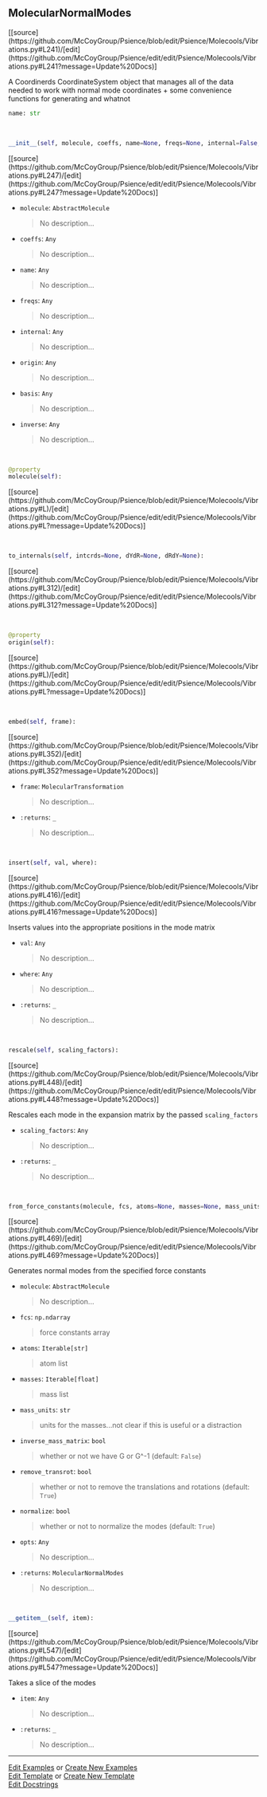 ## <a id="Psience.Molecools.Vibrations.MolecularNormalModes">MolecularNormalModes</a> 
<div class="docs-source-link" markdown="1">
[[source](https://github.com/McCoyGroup/Psience/blob/edit/Psience/Molecools/Vibrations.py#L241)/[edit](https://github.com/McCoyGroup/Psience/edit/edit/Psience/Molecools/Vibrations.py#L241?message=Update%20Docs)]
</div>

A Coordinerds CoordinateSystem object that manages all of the data needed to
work with normal mode coordinates + some convenience functions for generating and whatnot

```python
name: str
```
<a id="Psience.Molecools.Vibrations.MolecularNormalModes.__init__" class="docs-object-method">&nbsp;</a> 
```python
__init__(self, molecule, coeffs, name=None, freqs=None, internal=False, origin=None, basis=None, inverse=None): 
```
<div class="docs-source-link" markdown="1">
[[source](https://github.com/McCoyGroup/Psience/blob/edit/Psience/Molecools/Vibrations.py#L247)/[edit](https://github.com/McCoyGroup/Psience/edit/edit/Psience/Molecools/Vibrations.py#L247?message=Update%20Docs)]
</div>


- `molecule`: `AbstractMolecule`
    >No description...
- `coeffs`: `Any`
    >No description...
- `name`: `Any`
    >No description...
- `freqs`: `Any`
    >No description...
- `internal`: `Any`
    >No description...
- `origin`: `Any`
    >No description...
- `basis`: `Any`
    >No description...
- `inverse`: `Any`
    >No description...

<a id="Psience.Molecools.Vibrations.MolecularNormalModes.molecule" class="docs-object-method">&nbsp;</a> 
```python
@property
molecule(self): 
```
<div class="docs-source-link" markdown="1">
[[source](https://github.com/McCoyGroup/Psience/blob/edit/Psience/Molecools/Vibrations.py#L)/[edit](https://github.com/McCoyGroup/Psience/edit/edit/Psience/Molecools/Vibrations.py#L?message=Update%20Docs)]
</div>

<a id="Psience.Molecools.Vibrations.MolecularNormalModes.to_internals" class="docs-object-method">&nbsp;</a> 
```python
to_internals(self, intcrds=None, dYdR=None, dRdY=None): 
```
<div class="docs-source-link" markdown="1">
[[source](https://github.com/McCoyGroup/Psience/blob/edit/Psience/Molecools/Vibrations.py#L312)/[edit](https://github.com/McCoyGroup/Psience/edit/edit/Psience/Molecools/Vibrations.py#L312?message=Update%20Docs)]
</div>

<a id="Psience.Molecools.Vibrations.MolecularNormalModes.origin" class="docs-object-method">&nbsp;</a> 
```python
@property
origin(self): 
```
<div class="docs-source-link" markdown="1">
[[source](https://github.com/McCoyGroup/Psience/blob/edit/Psience/Molecools/Vibrations.py#L)/[edit](https://github.com/McCoyGroup/Psience/edit/edit/Psience/Molecools/Vibrations.py#L?message=Update%20Docs)]
</div>

<a id="Psience.Molecools.Vibrations.MolecularNormalModes.embed" class="docs-object-method">&nbsp;</a> 
```python
embed(self, frame): 
```
<div class="docs-source-link" markdown="1">
[[source](https://github.com/McCoyGroup/Psience/blob/edit/Psience/Molecools/Vibrations.py#L352)/[edit](https://github.com/McCoyGroup/Psience/edit/edit/Psience/Molecools/Vibrations.py#L352?message=Update%20Docs)]
</div>


- `frame`: `MolecularTransformation`
    >No description...
- `:returns`: `_`
    >No description...

<a id="Psience.Molecools.Vibrations.MolecularNormalModes.insert" class="docs-object-method">&nbsp;</a> 
```python
insert(self, val, where): 
```
<div class="docs-source-link" markdown="1">
[[source](https://github.com/McCoyGroup/Psience/blob/edit/Psience/Molecools/Vibrations.py#L416)/[edit](https://github.com/McCoyGroup/Psience/edit/edit/Psience/Molecools/Vibrations.py#L416?message=Update%20Docs)]
</div>

Inserts values into the appropriate positions in the mode matrix
- `val`: `Any`
    >No description...
- `where`: `Any`
    >No description...
- `:returns`: `_`
    >No description...

<a id="Psience.Molecools.Vibrations.MolecularNormalModes.rescale" class="docs-object-method">&nbsp;</a> 
```python
rescale(self, scaling_factors): 
```
<div class="docs-source-link" markdown="1">
[[source](https://github.com/McCoyGroup/Psience/blob/edit/Psience/Molecools/Vibrations.py#L448)/[edit](https://github.com/McCoyGroup/Psience/edit/edit/Psience/Molecools/Vibrations.py#L448?message=Update%20Docs)]
</div>

Rescales each mode in the expansion matrix
        by the passed `scaling_factors`
- `scaling_factors`: `Any`
    >No description...
- `:returns`: `_`
    >No description...

<a id="Psience.Molecools.Vibrations.MolecularNormalModes.from_force_constants" class="docs-object-method">&nbsp;</a> 
```python
from_force_constants(molecule, fcs, atoms=None, masses=None, mass_units='AtomicMassUnits', inverse_mass_matrix=False, remove_transrot=True, normalize=False, **opts): 
```
<div class="docs-source-link" markdown="1">
[[source](https://github.com/McCoyGroup/Psience/blob/edit/Psience/Molecools/Vibrations.py#L469)/[edit](https://github.com/McCoyGroup/Psience/edit/edit/Psience/Molecools/Vibrations.py#L469?message=Update%20Docs)]
</div>

Generates normal modes from the specified force constants
- `molecule`: `AbstractMolecule`
    >No description...
- `fcs`: `np.ndarray`
    >force constants array
- `atoms`: `Iterable[str]`
    >atom list
- `masses`: `Iterable[float]`
    >mass list
- `mass_units`: `str`
    >units for the masses...not clear if this is useful or a distraction
- `inverse_mass_matrix`: `bool`
    >whether or not we have G or G^-1 (default: `False`)
- `remove_transrot`: `bool`
    >whether or not to remove the translations and rotations (default: `True`)
- `normalize`: `bool`
    >whether or not to normalize the modes (default: `True`)
- `opts`: `Any`
    >No description...
- `:returns`: `MolecularNormalModes`
    >No description...

<a id="Psience.Molecools.Vibrations.MolecularNormalModes.__getitem__" class="docs-object-method">&nbsp;</a> 
```python
__getitem__(self, item): 
```
<div class="docs-source-link" markdown="1">
[[source](https://github.com/McCoyGroup/Psience/blob/edit/Psience/Molecools/Vibrations.py#L547)/[edit](https://github.com/McCoyGroup/Psience/edit/edit/Psience/Molecools/Vibrations.py#L547?message=Update%20Docs)]
</div>

Takes a slice of the modes
- `item`: `Any`
    >No description...
- `:returns`: `_`
    >No description...



___

[Edit Examples](https://github.com/McCoyGroup/Psience/edit/gh-pages/ci/examples/ci/docs/Psience/Molecools/Vibrations/MolecularNormalModes.md) or 
[Create New Examples](https://github.com/McCoyGroup/Psience/new/gh-pages/?filename=ci/examples/ci/docs/Psience/Molecools/Vibrations/MolecularNormalModes.md) <br/>
[Edit Template](https://github.com/McCoyGroup/Psience/edit/gh-pages/ci/docs/ci/docs/Psience/Molecools/Vibrations/MolecularNormalModes.md) or 
[Create New Template](https://github.com/McCoyGroup/Psience/new/gh-pages/?filename=ci/docs/templates/ci/docs/Psience/Molecools/Vibrations/MolecularNormalModes.md) <br/>
[Edit Docstrings](https://github.com/McCoyGroup/Psience/edit/edit/Psience/Molecools/Vibrations.py#L241?message=Update%20Docs)